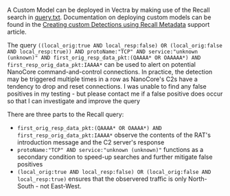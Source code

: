 A Custom Model can be deployed in Vectra by making use of the Recall search in [query.txt](https://github.com/Abjuri5t/Hunting-NanoCore/blob/main/Vectra-Custom-Model/query.txt). Documentation on deploying custom models can be found in the [Creating custom Detections using Recall Metadata](https://support.vectra.ai/s/article/KB-VS-1179) support article.

The query `((local_orig:true AND local_resp:false) OR (local_orig:false AND local_resp:true)) AND protoName:"TCP" AND service:"unknown (unknown)" AND first_orig_resp_data_pkt:(QAAAA* OR OAAAAA*) AND first_resp_orig_data_pkt:IAAAA*` can be used to alert on potential NanoCore command-and-control connections. In practice, the detection may be triggered multiple times in a row as NanoCore's C2s have a tendency to drop and reset connections. I was unable to find any false positives in my testing - but please contact me if a false positive does occur so that I can investigate and improve the query

There are three parts to the Recall query:
- `first_orig_resp_data_pkt:(QAAAA* OR OAAAA*) AND first_resp_orig_data_pkt:IAAAA*` observe the contents of the RAT's introduction message and the C2 server's response
- `protoName:"TCP" AND service:"unknown (unknown)"` functions as a secondary condition to speed-up searches and further mitigate false positives
- `(local_orig:true AND local_resp:false) OR (local_orig:false AND local_resp:true)` ensures that the observered traffic is only North-South - not East-West.
